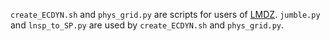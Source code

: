 `create_ECDYN.sh` and `phys_grid.py` are scripts for users of
[LMDZ](https://lmdz.lmd.jussieu.fr). `jumble.py` and `lnsp_to_SP.py`
are used by `create_ECDYN.sh` and `phys_grid.py`.
